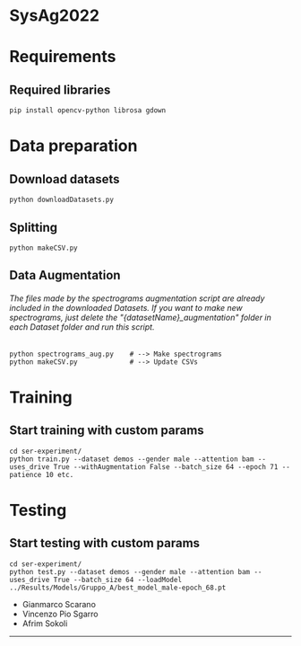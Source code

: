 # SysAg2022

# Requirements

## Required libraries
```
pip install opencv-python librosa gdown
```

# Data preparation

## Download datasets
```
python downloadDatasets.py
```
## Splitting
```
python makeCSV.py
```
## Data Augmentation
###### The files made by the spectrograms augmentation script are already included in the downloaded Datasets. If you want to make new spectrograms, just delete the "{datasetName}_augmentation" folder in each Dataset folder and run this script.
```
python spectrograms_aug.py    # --> Make spectrograms
python makeCSV.py             # --> Update CSVs
```

# Training

## Start training with custom params
```
cd ser-experiment/
python train.py --dataset demos --gender male --attention bam --uses_drive True --withAugmentation False --batch_size 64 --epoch 71 --patience 10 etc.
```

# Testing

## Start testing with custom params
```
cd ser-experiment/
python test.py --dataset demos --gender male --attention bam --uses_drive True --batch_size 64 --loadModel ../Results/Models/Gruppo_A/best_model_male-epoch_68.pt
```

- Gianmarco Scarano
- Vincenzo Pio Sgarro
- Afrim Sokoli
__________________________________________________________________

